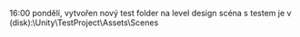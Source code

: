 16:00 pondělí, vytvořen nový test folder na level design
scéna s testem je v (disk):\Unity\TestProject\Assets\Scenes
